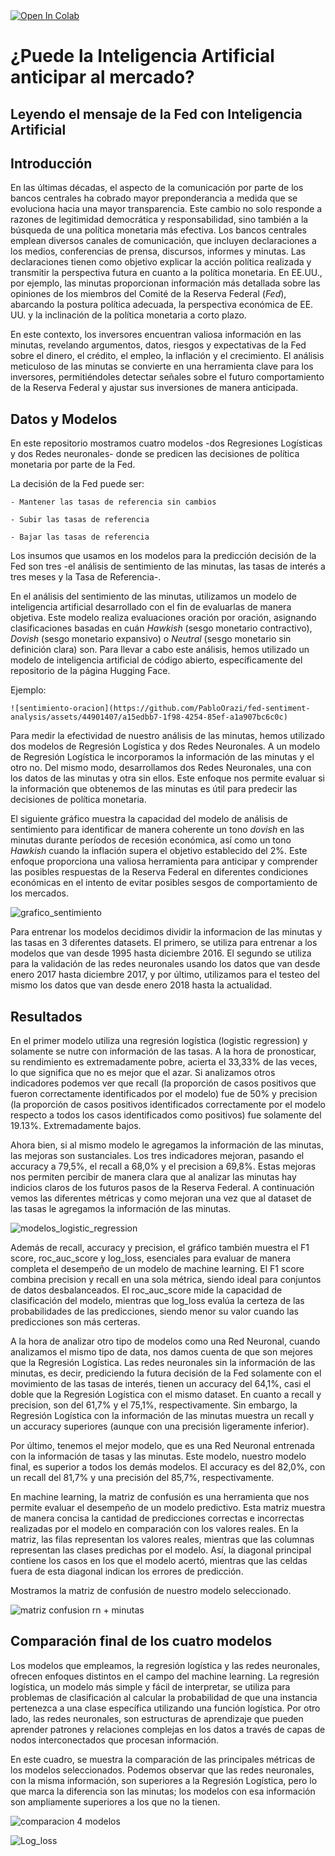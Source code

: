 <a target="_blank" href="https://colab.research.google.com/github/PabloOrazi/fed-sentiment-analysis/">
  <img src="https://colab.research.google.com/assets/colab-badge.svg" alt="Open In Colab"/>
</a>

# ¿Puede la Inteligencia Artificial anticipar al mercado?
## Leyendo el mensaje de la Fed con Inteligencia Artificial

## Introducción

En las últimas décadas, el aspecto de la comunicación por parte de los bancos centrales ha cobrado mayor preponderancia a medida que se evoluciona hacia una mayor transparencia. Este cambio no solo responde a razones de legitimidad democrática y responsabilidad, sino también a la búsqueda de una política monetaria más efectiva. Los bancos centrales emplean diversos canales de comunicación, que incluyen declaraciones a los medios, conferencias de prensa, discursos, informes y minutas. Las declaraciones tienen como objetivo explicar la acción política realizada y transmitir la perspectiva futura en cuanto a la política monetaria. En EE.UU., por ejemplo, las minutas proporcionan información más detallada sobre las opiniones de los miembros del Comité de la Reserva Federal (*Fed*), abarcando la postura política adecuada, la perspectiva económica de EE. UU. y la inclinación de la política monetaria a corto plazo.

En este contexto, los inversores encuentran valiosa información en las minutas, revelando argumentos, datos, riesgos y expectativas de la Fed sobre el dinero, el crédito, el empleo, la inflación y el crecimiento. El análisis meticuloso de las minutas se convierte en una herramienta clave para los inversores, permitiéndoles detectar señales sobre el futuro comportamiento de la Reserva Federal y ajustar sus inversiones de manera anticipada.

## Datos y Modelos

En este repositorio mostramos cuatro modelos -dos Regresiones Logísticas y dos Redes neuronales- donde se predicen las decisiones de política monetaria por parte de la Fed.

La decisión de la Fed puede ser:

    - Mantener las tasas de referencia sin cambios
   
    - Subir las tasas de referencia

    - Bajar las tasas de referencia

Los insumos que usamos en los modelos para la predicción decisión de la Fed son tres -el análisis de sentimiento de las minutas, las tasas de interés a tres meses y la Tasa de Referencia-.  

En el análisis del sentimiento de las minutas, utilizamos un modelo de inteligencia artificial desarrollado con el fin de evaluarlas de manera objetiva. Este modelo realiza evaluaciones oración por oración, asignando clasificaciones basadas en cuán *Hawkish* (sesgo monetario contractivo), *Dovish* (sesgo monetario expansivo) o *Neutral* (sesgo monetario sin definición clara) son. Para llevar a cabo este análisis, hemos utilizado un modelo de inteligencia artificial de código abierto, específicamente del repositorio de la página Hugging Face.

Ejemplo:

    ![sentimiento-oracion](https://github.com/PabloOrazi/fed-sentiment-analysis/assets/44901407/a15edbb7-1f98-4254-85ef-a1a907bc6c0c)

Para medir la efectividad de nuestro análisis de las minutas, hemos utilizado dos modelos de Regresión Logística y dos Redes Neuronales. A un modelo de Regresión Logística le incorporamos la información de las minutas y el otro no. Del mismo modo, desarrollamos dos Redes Neuronales, una con los datos de las minutas y otra sin ellos. Este enfoque nos permite evaluar si la información que obtenemos de las minutas es útil para predecir las decisiones de política monetaria.

El siguiente gráfico muestra la capacidad del modelo de análisis de sentimiento para identificar de manera coherente un tono *dovish* en las minutas durante períodos de recesión económica, así como un tono *Hawkish* cuando la inflación supera el objetivo establecido del 2%. Este enfoque proporciona una valiosa herramienta para anticipar y comprender las posibles respuestas de la Reserva Federal en diferentes condiciones económicas en el intento de evitar posibles sesgos de comportamiento de los mercados. 
                                                             
![grafico_sentimiento](https://github.com/PabloOrazi/fed-sentiment-analysis/assets/44901407/74b1eb85-8657-42f3-ad8b-d69ef1c7ba12)

Para entrenar los modelos decidimos dividir la informacion de las minutas y las tasas en 3 diferentes datasets. El primero, se utiliza para entrenar a los modelos que van desde 1995 hasta diciembre 2016. El segundo se utiliza para la validación de las redes neuronales usando los datos que van desde enero 2017 hasta diciembre 2017, y por último,  utilizamos para el testeo del mismo los datos que van desde enero 2018 hasta la actualidad.

## Resultados

En el primer modelo utiliza una regresión logística (logistic regression) y solamente se nutre con información de las tasas. A la hora de pronosticar, su rendimiento es extremadamente pobre, acierta el 33,33% de las veces, lo que significa que no es mejor que el azar. Si analizamos otros indicadores podemos ver que recall (la proporción de casos positivos que fueron correctamente identificados por el modelo) fue de 50% y precision (la proporción de casos positivos identificados correctamente por el modelo respecto a todos los casos identificados como positivos) fue solamente del 19.13%. Extremadamente bajos. 

Ahora bien, si al mismo modelo le agregamos la información de las minutas, las mejoras son sustanciales. Los tres indicadores mejoran, pasando el accuracy a 79,5%, el recall a 68,0% y el precision a 69,8%. Estas mejoras nos permiten percibir de manera clara que al analizar las minutas hay indicios claros de los futuros pasos de la Reserva Federal. A continuación vemos las diferentes métricas y como mejoran una vez que al dataset de las tasas le agregamos la información de las minutas.  

![modelos_logistic_regression](https://github.com/PabloOrazi/fed-sentiment-analysis/assets/44901407/781c34cc-8247-4fee-baef-89f58b3b89b6)

Además de recall, accuracy y precision, el gráfico también muestra el F1 score, roc_auc_score y log_loss, esenciales para evaluar de manera completa el desempeño de un modelo de machine learning. El F1 score combina precision y recall en una sola métrica, siendo ideal para conjuntos de datos desbalanceados. El roc_auc_score mide la capacidad de clasificación del modelo, mientras que log_loss evalúa la certeza de las probabilidades de las predicciones, siendo menor su valor cuando las predicciones son más certeras.

A la hora de analizar otro tipo de modelos como una Red Neuronal, cuando analizamos el mismo tipo de data, nos damos cuenta de que son mejores que la Regresión Logística. Las redes neuronales sin la información de las minutas, es decir, prediciendo la futura decisión de la Fed solamente con el movimiento de las tasas de interés, tienen un accuracy del 64,1%, casi el doble que la Regresión Logística con el mismo dataset. En cuanto a recall y precision, son del 61,7% y el 75,1%, respectivamente. Sin embargo, la Regresión Logística con la información de las minutas muestra un recall y un accuracy superiores (aunque con una precisión ligeramente inferior). 

Por último, tenemos el mejor modelo, que es una Red Neuronal entrenada con la información de tasas y las minutas. Este modelo, nuestro modelo final, es superior a todos los demás modelos. El accuracy es del 82,0%, con un recall del 81,7% y una precisión del 85,7%, respectivamente. 

En machine learning, la matriz de confusión es una herramienta que nos permite evaluar el desempeño de un modelo predictivo. Esta matriz muestra de manera concisa la cantidad de predicciones correctas e incorrectas realizadas por el modelo en comparación con los valores reales. En la matriz, las filas representan los valores reales, mientras que las columnas representan las clases predichas por el modelo. Así, la diagonal principal contiene los casos en los que el modelo acertó, mientras que las celdas fuera de esta diagonal indican los errores de predicción. 

Mostramos la matriz de confusión de nuestro modelo seleccionado. 

![matriz confusion rn + minutas](https://github.com/PabloOrazi/fed-sentiment-analysis/assets/44901407/892d85e3-03e6-4b6a-997c-e1fb1111228c)


## Comparación final de los cuatro modelos

Los modelos que empleamos, la regresión logística y las redes neuronales, ofrecen enfoques distintos en el campo del machine learning. La regresión logística, un modelo más simple y fácil de interpretar, se utiliza para problemas de clasificación al calcular la probabilidad de que una instancia pertenezca a una clase específica utilizando una función logística. Por otro lado, las redes neuronales, son estructuras de aprendizaje que pueden aprender patrones y relaciones complejas en los datos a través de capas de nodos interconectados que procesan información.

En este cuadro, se muestra la comparación de las principales métricas de los modelos seleccionados. Podemos observar que las redes neuronales, con la misma información, son superiores a la Regresión Logística, pero lo que marca la diferencia son las minutas; los modelos con esa información son ampliamente superiores a los que no la tienen.   

![comparacion 4 modelos](https://github.com/PabloOrazi/fed-sentiment-analysis/assets/44901407/d8d717c1-c7dc-408c-a904-fc4d49c82066)


![Log_loss](https://github.com/PabloOrazi/fed-sentiment-analysis/assets/44901407/beae2241-e94e-40ab-80a2-f8febd39c885)
